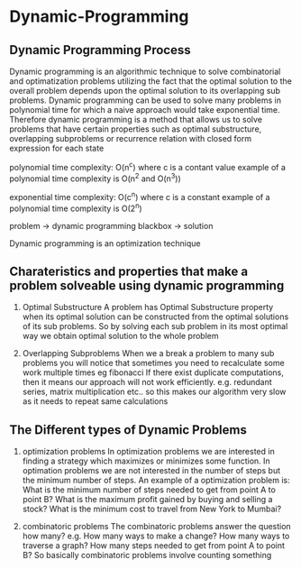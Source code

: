 # Dynamic-Programming

## Dynamic Programming Process

Dynamic programming is an algorithmic technique to solve combinatorial and optimatization problems utilizing the fact that the optimal solution to the overall problem depends upon the optimal solution to its overlapping sub problems.
Dynamic programming can be used to solve many problems in polynomial time for which a naive approach would take exponential time.
Therefore dynamic programming is a method that allows us to solve problems that have certain properties
such as optimal substructure, overlapping subproblems or recurrence relation with closed form expression for each state

polynomial time complexity:
O(n<sup>c</sup>) where c is a contant value
example of a polynomial time complexity is O(n<sup>2</sup> and O(n<sup>3</sup>))

exponential time complexity:
O(c<sup>n</sup>) where c is a constant
example of a polynomial time complexity is O(2<sup>n</sup>)

problem -> dynamic programming blackbox -> solution

Dynamic programming is an optimization technique

## Charateristics and properties that make a problem solveable using dynamic programming

1. Optimal Substructure
   A problem has Optimal Substructure property when its optimal solution can be constructed from the optimal
   solutions of its sub problems.
   So by solving each sub problem in its most optimal way we obtain optimal solution to the whole problem

2. Overlapping Subproblems
   When we a break a problem to many sub problems you will notice that sometimes you need to recalculate
   some work multiple times eg fibonacci
   If there exist duplicate computations, then it means our approach will not work efficiently. e.g. redundant series, matrix multiplication etc.. so this makes our algorithm very slow as it needs to repeat same calculations

## The Different types of Dynamic Problems

1. optimization problems
In optimization problems we are interested in finding a strategy which maximizes or minimizes some function.
In optimation problems we are not interested in the number of steps but the minimum number of steps.
An example of a optimization problem is:
What is the minimum number of steps needed to get from point A to point B?
What is the maximum profit gained by buying and selling a stock?
What is the minimum cost to travel from New York to Mumbai?

2. combinatoric problems
The combinatoric problems answer the question how many?
e.g.
How many ways to make a change?
How many ways to traverse a graph?
How many steps needed to get from point A to point B?
So basically combinatoric problems involve counting something
